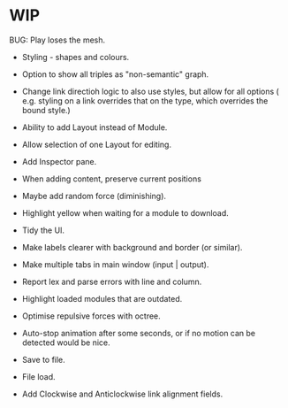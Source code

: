 
# WIP

BUG: Play loses the mesh.

- Styling - shapes and colours.
- Option to show all triples as "non-semantic" graph.
- Change link directioh logic to also use styles, but allow for all options
( e.g. styling on a link overrides that on the type, which overrides the bound style.)

- Ability to add Layout instead of Module.
- Allow selection of one Layout for editing.
- Add Inspector pane.

- When adding content, preserve current positions
- Maybe add random force (diminishing).
- Highlight yellow when waiting for a module to download.

- Tidy the UI.
- Make labels clearer with background and border (or similar).
- Make multiple tabs in main window (input | output).
- Report lex and parse errors with line and column.
- Highlight loaded modules that are outdated.
- Optimise repulsive forces with octree.
- Auto-stop animation after some seconds, or if no motion can be detected would be nice.

- Save to file.
- File load.

- Add Clockwise and Anticlockwise link alignment fields.
